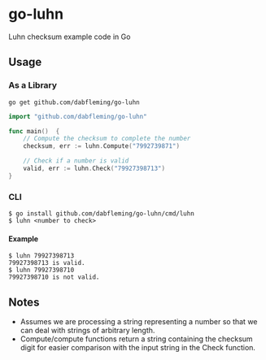 # go-luhn
Luhn checksum example code in Go

## Usage

### As a Library

`go get github.com/dabfleming/go-luhn`

```go
import "github.com/dabfleming/go-luhn"

func main()  {
	// Compute the checksum to complete the number
	checksum, err := luhn.Compute("7992739871")

	// Check if a number is valid
	valid, err := luhn.Check("79927398713")
}
```

### CLI

```
$ go install github.com/dabfleming/go-luhn/cmd/luhn
$ luhn <number to check>
```

#### Example

```
$ luhn 79927398713
79927398713 is valid.
$ luhn 79927398710
79927398710 is not valid.
```

## Notes

- Assumes we are processing a string representing a number so that we can deal with strings of arbitrary length.
- Compute/compute functions return a string containing the checksum digit for easier comparison with the input string in the Check function.
